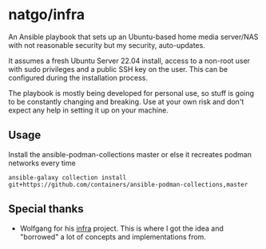 # natgo/infra

An Ansible playbook that sets up an Ubuntu-based home media server/NAS with not reasonable security but my security, auto-updates.

It assumes a fresh Ubuntu Server 22.04 install, access to a non-root user with sudo privileges and a public SSH key on the user. This can be configured during the installation process.

The playbook is mostly being developed for personal use, so stuff is going to be constantly changing and breaking. Use at your own risk and don't expect any help in setting it up on your machine.

## Usage

Install the ansible-podman-collections master or else it recreates podman networks every time 
```
ansible-galaxy collection install git+https://github.com/containers/ansible-podman-collections,master
```

## Special thanks
* Wolfgang for his [infra](https://github.com/notthebee/infra) project. This is where I got the idea and "borrowed" a lot of concepts and implementations from.
